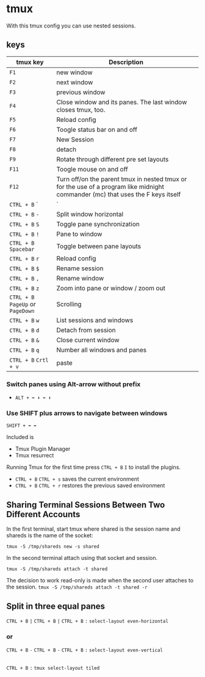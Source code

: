 # tmux
With this tmux config you can use nested sessions.

## keys

| tmux key  | Description |
| ------------- | ------------- |
| `F1`| new window |
| `F2` | next window |
| `F3` | previous window |
| `F4` | Close window and its panes. The last window closes tmux, too. |
| `F5` | Reload config |
| `F6` | Toogle status bar on and off |
| `F7` | New Session |
| `F8` | detach |
| `F9` | Rotate through different pre set layouts |
| `F11` | Toogle mouse on and off |
| `F12` | Turn off/on the parent tmux in nested tmux or for the use of a program like midnight commander (mc) that uses the F keys itself |
| `CTRL + B` `|` | Split window vertical |
| `CTRL + B` `-` | Split window horizontal |
| `CTRL + B` `S` | Toggle pane synchronization |
| `CTRL + B` `!` | Pane to window |
| `CTRL + B` `Spacebar` | Toggle between pane layouts |
| `CTRL + B` `r` | Reload config |
| `CTRL + B` `$` | Rename session |
| `CTRL + B` `,` | Rename window |
| `CTRL + B` `z` | Zoom into pane or window / zoom out |
| `CTRL + B` `PageUp` or `PageDown` | Scrolling |
| `CTRL + B` `w` | List sessions and windows |
| `CTRL + B` `d` | Detach from session |
| `CTRL + B` `&` | Close current window |
| `CTRL + B` `q` | Number all windows and panes |
| `CTRL + B` `Crtl + v` | paste |

### Switch panes using Alt-arrow without prefix

- `ALT + ➡️ ⬇️ ⬅️ ⬆️`

### Use SHIFT plus arrows to navigate between windows

`SHIFT + ⬅️ ➡️`

Included is

- Tmux Plugin Manager
- Tmux resurrect

Running Tmux for the first time press `CTRL + B` `I` to install the plugins.

- `CTRL + B` `CTRL + s` saves the current environment
- `CTRL + B` `CTRL + r` restores the previous saved environment

## Sharing Terminal Sessions Between Two Different Accounts

In the first terminal, start tmux where shared is the session name and shareds is the name of the socket:

`tmux -S /tmp/shareds new -s shared`

In the second terminal attach using that socket and session.

`tmux -S /tmp/shareds attach -t shared`

The decision to work read-only is made when the second user attaches to the session.
`tmux -S /tmp/shareds attach -t shared -r`

## Split in three equal panes

`CTRL + B` `|`
`CTRL + B` `|`
`CTRL + B` `:` `select-layout even-horizontal`

### or

`CTRL + B` `-`
`CTRL + B` `-`
`CTRL + B` `:` `select-layout even-vertical`

##

`CTRL + B` `:` `tmux select-layout tiled`
